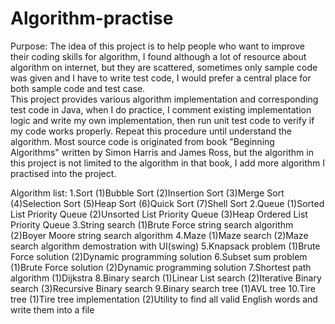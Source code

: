# Algorithm-practise
Purpose:
The idea of this project is to help people who want to improve their coding skills for algorithm, I found although a lot of resource about algorithm on internet, but they are scattered, sometimes only sample code was given and I have to write test code, I would prefer a central place for both sample code and test case.  
This project provides various algorithm implementation and corresponding test code in Java, when I do practice, I comment existing implementation logic and write my own implementation, then run unit test code to verify if my code works properly. Repeat this procedure until understand the algorithm.
Most source code is originated from book "Beginning Algorithms" written by Simon Harris and James Ross, but the algorithm in this project is not limited to the algorithm in that book, I add more algorithm I practised into the project.

Algorithm list:
1.Sort
(1)Bubble Sort
(2)Insertion Sort
(3)Merge Sort
(4)Selection Sort
(5)Heap Sort
(6)Quick Sort
(7)Shell Sort
2.Queue
(1)Sorted List Priority Queue
(2)Unsorted List Priority Queue
(3)Heap Ordered List Priority Queue
3.String search
(1)Brute Force string search algorithm
(2)Boyer Moore string search algorithm
4.Maze
(1)Maze search
(2)Maze search algorithm demostration with UI(swing)
5.Knapsack problem
(1)Brute Force solution
(2)Dynamic programming solution
6.Subset sum problem
(1)Brute Force solution
(2)Dynamic programming solution
7.Shortest path algorithm
(1)Dijkstra
8.Binary search
(1)Linear List search
(2)Iterative Binary search
(3)Recursive Binary search
9.Binary search tree
(1)AVL tree
10.Tire tree
(1)Tire tree implementation
(2)Utility to find all valid English words and write them into a file
